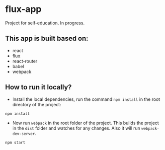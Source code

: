 # flux-app
Project for self-education. In progress.

## This app is built based on:

* react
* flux
* react-router
* babel
* webpack

## How to run it locally?

* Install the local dependencies, run the command `npm install` in the root directory of the project:

`npm install`

* Now run `webpack` in the root folder of the project. This builds the project in the `dist` folder and watches for any changes.
Also it will run `webpack-dev-server`.

`npm start`



